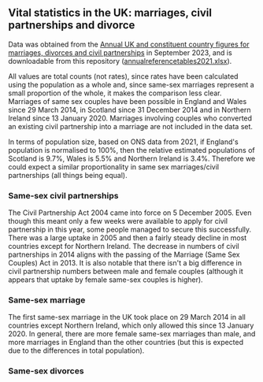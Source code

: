 ## Vital statistics in the UK: marriages, civil partnerships and divorce

Data was obtained from the [Annual UK and constituent country figures for marriages, divorces and civil partnerships](https://www.ons.gov.uk/peoplepopulationandcommunity/populationandmigration/populationestimates/datasets/vitalstatisticspopulationandhealthreferencetables) in September 2023, and is downloadable from this repository ([annualreferencetables2021.xlsx](https://github.com/PlantsGenesBugs/ONSdata/blob/main/samesex_marriage/annualreferencetables2021.xlsx)).

All values are total counts (not rates), since rates have been calculated using the population as a whole and, since same-sex marriages represent a small proportion of the whole, it makes the comparison less clear. Marriages of same sex couples have been possible in England and Wales since 29 March 2014, in Scotland since 31 December 2014 and in Northern Ireland since 13 January 2020. Marriages involving couples who converted an existing civil partnership into a marriage are not included in the data set. 

In terms of population size, based on ONS data from 2021, if England's population is normalised to 100%, then the relative estimated populations of Scotland is 9.7%, Wales is 5.5% and Northern Ireland is 3.4%. Therefore we could expect a similar proportionality in same sex marriages/civil partnerships (all things being equal).

### Same-sex civil partnerships
The Civil Partnership Act 2004 came into force on 5 December 2005. Even though this meant only a few weeks were available to apply for civil partnership in this year, some people managed to secure this successfully. There was a large uptake in 2005 and then a fairly steady decline in most countries except for Northern Ireland. The decrease in numbers of civil partnerships in 2014 aligns with the passing of the Marriage (Same Sex Couples) Act in 2013. It is also notable that there isn't a big difference in civil partnership numbers between male and female couples (although it appears that uptake by female same-sex couples is higher).



### Same-sex marriage
The first same-sex marriage in the UK took place on 29 March 2014 in all countries except Northern Ireland, which only allowed this since 13 January 2020. In general, there are more female same-sex marriages than male, and more marriages in England than the other countries (but this is expected due to the differences in total population). 


### Same-sex divorces


